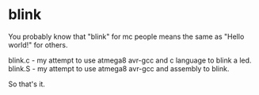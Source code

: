 # blink
You probably know that "blink" for mc people means the same as "Hello world!" for others.

blink.c - my attempt to use atmega8 avr-gcc and c language to blink a led.
blink.S - my attempt to use atmega8 avr-gcc and assembly to blink.

So that's it.
